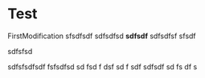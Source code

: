 # Test

FirstModification
sfsdfsdf
sdfsdfsd
**sdfsdf**
sdfsdfsf
sfsdf

sdfsfsd

sdfsfsdfsdf
fsfsdfsd
sd
fsd
f
dsf
sd
f
sdf
sdfsdf
sd
fs
df
s

